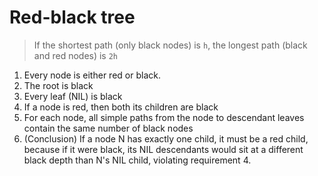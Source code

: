 # Red-black tree
> If the shortest path (only black nodes) is `h`, the longest path (black and red nodes) is `2h`

1. Every node is either red or black.
2. The root is black
3. Every leaf (NIL) is black
4. If a node is red, then both its children are black
5. For each node, all simple paths from the node to descendant leaves contain the same number of black nodes
6. (Conclusion) If a node N has exactly one child, it must be a red child, because if it were black, its NIL descendants would sit at a different black depth than N's NIL child, violating requirement 4.
